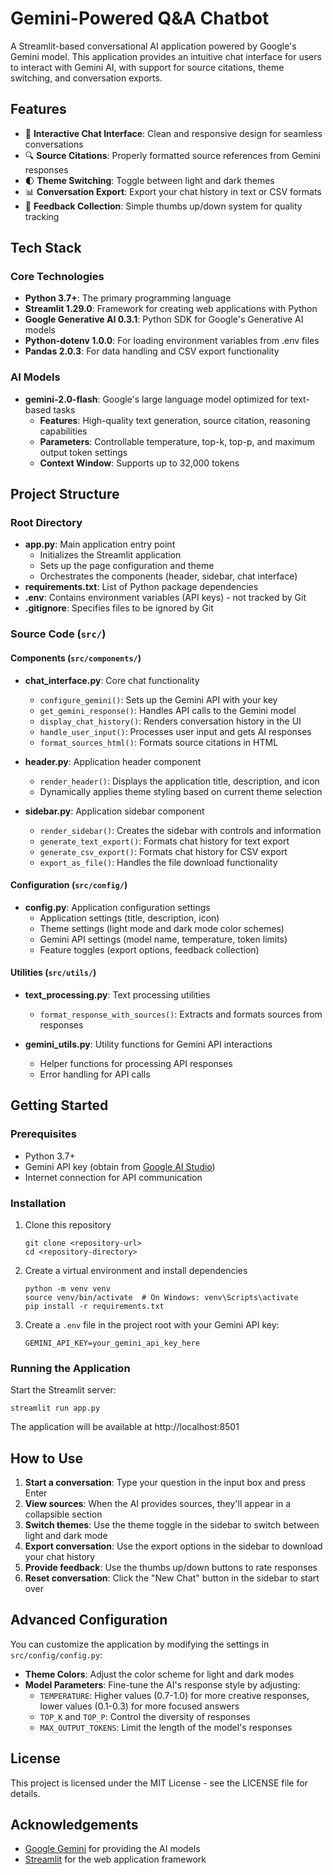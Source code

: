 # Gemini-Powered Q&A Chatbot

A Streamlit-based conversational AI application powered by Google's Gemini model. This application provides an intuitive chat interface for users to interact with Gemini AI, with support for source citations, theme switching, and conversation exports.

## Features

- 💬 **Interactive Chat Interface**: Clean and responsive design for seamless conversations
- 🔍 **Source Citations**: Properly formatted source references from Gemini responses
- 🌓 **Theme Switching**: Toggle between light and dark themes
- 📊 **Conversation Export**: Export your chat history in text or CSV formats
- 📝 **Feedback Collection**: Simple thumbs up/down system for quality tracking

## Tech Stack

### Core Technologies
- **Python 3.7+**: The primary programming language
- **Streamlit 1.29.0**: Framework for creating web applications with Python
- **Google Generative AI 0.3.1**: Python SDK for Google's Generative AI models
- **Python-dotenv 1.0.0**: For loading environment variables from .env files
- **Pandas 2.0.3**: For data handling and CSV export functionality

### AI Models
- **gemini-2.0-flash**: Google's large language model optimized for text-based tasks
  - **Features**: High-quality text generation, source citation, reasoning capabilities
  - **Parameters**: Controllable temperature, top-k, top-p, and maximum output token settings
  - **Context Window**: Supports up to 32,000 tokens

## Project Structure

### Root Directory
- **app.py**: Main application entry point
  - Initializes the Streamlit application
  - Sets up the page configuration and theme
  - Orchestrates the components (header, sidebar, chat interface)
- **requirements.txt**: List of Python package dependencies
- **.env**: Contains environment variables (API keys) - not tracked by Git
- **.gitignore**: Specifies files to be ignored by Git

### Source Code (`src/`)

#### Components (`src/components/`)
- **chat_interface.py**: Core chat functionality
  - `configure_gemini()`: Sets up the Gemini API with your key
  - `get_gemini_response()`: Handles API calls to the Gemini model
  - `display_chat_history()`: Renders conversation history in the UI
  - `handle_user_input()`: Processes user input and gets AI responses
  - `format_sources_html()`: Formats source citations in HTML
  
- **header.py**: Application header component
  - `render_header()`: Displays the application title, description, and icon
  - Dynamically applies theme styling based on current theme selection
  
- **sidebar.py**: Application sidebar component
  - `render_sidebar()`: Creates the sidebar with controls and information
  - `generate_text_export()`: Formats chat history for text export
  - `generate_csv_export()`: Formats chat history for CSV export
  - `export_as_file()`: Handles the file download functionality

#### Configuration (`src/config/`)
- **config.py**: Application configuration settings
  - Application settings (title, description, icon)
  - Theme settings (light mode and dark mode color schemes)
  - Gemini API settings (model name, temperature, token limits)
  - Feature toggles (export options, feedback collection)

#### Utilities (`src/utils/`)
- **text_processing.py**: Text processing utilities
  - `format_response_with_sources()`: Extracts and formats sources from responses
  
- **gemini_utils.py**: Utility functions for Gemini API interactions
  - Helper functions for processing API responses
  - Error handling for API calls

## Getting Started

### Prerequisites

- Python 3.7+
- Gemini API key (obtain from [Google AI Studio](https://ai.google.dev/))
- Internet connection for API communication

### Installation

1. Clone this repository
   ```
   git clone <repository-url>
   cd <repository-directory>
   ```

2. Create a virtual environment and install dependencies
   ```
   python -m venv venv
   source venv/bin/activate  # On Windows: venv\Scripts\activate
   pip install -r requirements.txt
   ```

3. Create a `.env` file in the project root with your Gemini API key:
   ```
   GEMINI_API_KEY=your_gemini_api_key_here
   ```

### Running the Application

Start the Streamlit server:
```
streamlit run app.py
```

The application will be available at http://localhost:8501

## How to Use

1. **Start a conversation**: Type your question in the input box and press Enter
2. **View sources**: When the AI provides sources, they'll appear in a collapsible section
3. **Switch themes**: Use the theme toggle in the sidebar to switch between light and dark mode
4. **Export conversation**: Use the export options in the sidebar to download your chat history
5. **Provide feedback**: Use the thumbs up/down buttons to rate responses
6. **Reset conversation**: Click the "New Chat" button in the sidebar to start over

## Advanced Configuration

You can customize the application by modifying the settings in `src/config/config.py`:

- **Theme Colors**: Adjust the color scheme for light and dark modes
- **Model Parameters**: Fine-tune the AI's response style by adjusting:
  - `TEMPERATURE`: Higher values (0.7-1.0) for more creative responses, lower values (0.1-0.3) for more focused answers
  - `TOP_K` and `TOP_P`: Control the diversity of responses
  - `MAX_OUTPUT_TOKENS`: Limit the length of the model's responses

## License

This project is licensed under the MIT License - see the LICENSE file for details.

## Acknowledgements

- [Google Gemini](https://ai.google.dev/) for providing the AI models
- [Streamlit](https://streamlit.io/) for the web application framework 